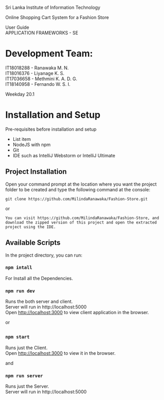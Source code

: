 
Sri Lanka Institute of Information Technology  
  
Online Shopping Cart System for a Fashion Store  
  
User Guide  
  APPLICATION FRAMEWORKS - SE  
  
# Development Team:  
  
IT18018288 - Ranawaka M. N.  
IT18016376 - Liyanage K. S.  
IT17036658 - Methmini K. A. D. G.  
IT18140958 - Fernando W. S. I.  
  
Weekday 20.1

# Installation and Setup  
Pre-requisites before installation and setup  

 - List item
 - NodeJS with npm
 - Git
 - IDE such as IntelliJ Webstorm or IntelliJ Ultimate  


## Project Installation

Open your command prompt at the location where you want the project folder to be created and type the following command at the console:

```
git clone https://github.com/MilindaRanawaka/Fashion-Store.git
```
or

```
You can visit https://github.com/MilindaRanawaka/Fashion-Store, and download the zipped version of this project and open the extracted project using the IDE.
```

## Available Scripts

  
In the project directory, you can run:  
  
### `npm intall`  
  
For Install all the Dependencies.<br />  
  
### `npm run dev`  
  
Runs the both server and client.<br /> Server will run in http://localhost:5000 <br />  Open [http://localhost:3000](http://localhost:3000) to view client application in the browser.  
  
  or

##
### `npm start`  
  
Runs just the Client.<br />  Open [http://localhost:3000](http://localhost:3000) to view it in the browser.  

  and
### `npm run server`  
  
Runs just the Server.<br />Server will run in http://localhost:5000 <br />
##
